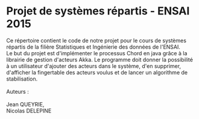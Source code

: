 # Projet de systèmes répartis - ENSAI 2015

Ce répertoire contient le code de notre projet pour le cours de systèmes répartis de la filière Statistiques et Ingénierie des données de l'ENSAI.
<br/>
Le but du projet est d'implémenter le processus Chord en java grâce à la librairie de gestion d'acteurs Akka. Le programme doit donner la possibilité à un utilisateur d'ajouter des acteurs dans le système, d'en supprimer, d'afficher la fingertable des acteurs voulus et de lancer un algorithme de stabilisation.
<br/><br/>
Auteurs :<br/><br/>
Jean QUEYRIE,<br/>
Nicolas DELEPINE<br/>

